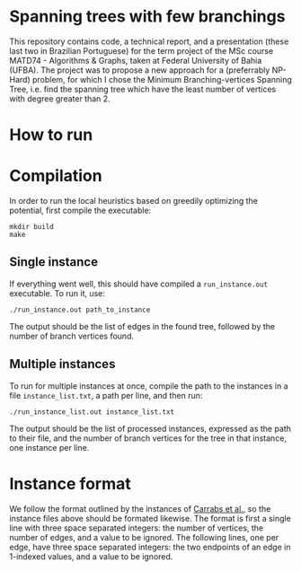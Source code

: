 # Spanning trees with few branchings
This repository contains code, a technical report, and a presentation (these last two in Brazilian Portuguese) for the term
project of the MSc course MATD74 - Algorithms & Graphs, taken at Federal University of Bahia (UFBA). The project was to propose a
new approach for a (preferrably NP-Hard) problem, for which I chose the Minimum Branching-vertices Spanning Tree, i.e. find the
spanning tree which have the least number of vertices with degree greater than 2.

# How to run
# Compilation
In order to run the local heuristics based on greedily optimizing the potential, first compile the executable:
```
mkdir build
make
```

## Single instance
If everything went well, this should have compiled a `run_instance.out` executable. To run it, use:
```
./run_instance.out path_to_instance
```

The output should be the list of edges in the found tree, followed by the number of branch vertices found.

## Multiple instances
To run for multiple instances at once, compile the path to the instances in a file `instance_list.txt`, a path per line, and then
run:
```
./run_instance_list.out instance_list.txt
```

The output should be the list of processed instances, expressed as the path to their file, and the number of branch vertices for
the tree in that instance, one instance per line.

# Instance format
We follow the format outlined by the instances of
[Carrabs et al.](http://www.dipmat2.unisa.it/people/carrabs/www/DataSet/MBV_Instances.zip),
so the instance files above should be formated likewise. The format is first a single line with three space separated integers:
the number of vertices, the number of edges, and a value to be ignored. The following lines, one per edge, have three space
separated integers: the two endpoints of an edge in 1-indexed values, and a value to be ignored.
